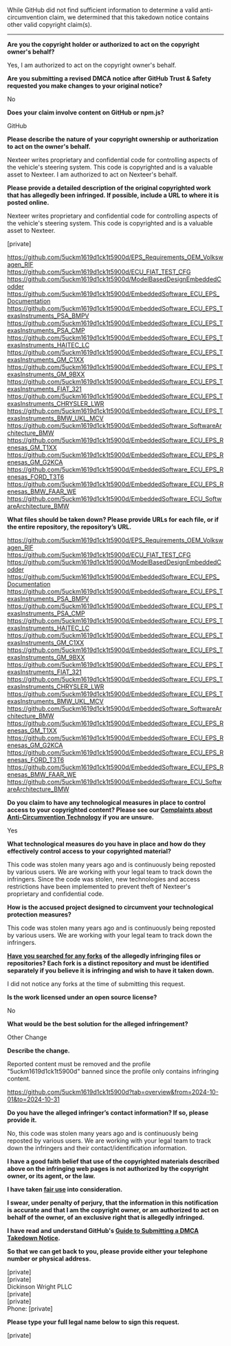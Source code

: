 While GitHub did not find sufficient information to determine a valid anti-circumvention claim, we determined that this takedown notice contains other valid copyright claim(s).

---

**Are you the copyright holder or authorized to act on the copyright owner's behalf?**

Yes, I am authorized to act on the copyright owner's behalf.

**Are you submitting a revised DMCA notice after GitHub Trust & Safety requested you make changes to your original notice?**

No

**Does your claim involve content on GitHub or npm.js?**

GitHub

**Please describe the nature of your copyright ownership or authorization to act on the owner's behalf.**

Nexteer writes proprietary and confidential code for controlling aspects of the vehicle's steering system. This code is copyrighted and is a valuable asset to Nexteer. I am authorized to act on Nexteer's behalf.

**Please provide a detailed description of the original copyrighted work that has allegedly been infringed. If possible, include a URL to where it is posted online.**

Nexteer writes proprietary and confidential code for controlling aspects of the vehicle's steering system. This code is copyrighted and is a valuable asset to Nexteer.

[private]

https://github.com/5uckm1619d1ck1t5900d/EPS_Requirements_OEM_Volkswagen_RIF  
https://github.com/5uckm1619d1ck1t5900d/ECU_FIAT_TEST_CFG  
https://github.com/5uckm1619d1ck1t5900d/ModelBasedDesignEmbeddedCodder  
https://github.com/5uckm1619d1ck1t5900d/EmbeddedSoftware_ECU_EPS_Documentation  
https://github.com/5uckm1619d1ck1t5900d/EmbeddedSoftware_ECU_EPS_TexasInstruments_PSA_BMPV  
https://github.com/5uckm1619d1ck1t5900d/EmbeddedSoftware_ECU_EPS_TexasInstruments_PSA_CMP  
https://github.com/5uckm1619d1ck1t5900d/EmbeddedSoftware_ECU_EPS_TexasInstruments_HAITEC_LC  
https://github.com/5uckm1619d1ck1t5900d/EmbeddedSoftware_ECU_EPS_TexasInstruments_GM_C1XX  
https://github.com/5uckm1619d1ck1t5900d/EmbeddedSoftware_ECU_EPS_TexasInstruments_GM_9BXX  
https://github.com/5uckm1619d1ck1t5900d/EmbeddedSoftware_ECU_EPS_TexasInstruments_FIAT_321  
https://github.com/5uckm1619d1ck1t5900d/EmbeddedSoftware_ECU_EPS_TexasInstruments_CHRYSLER_LWR  
https://github.com/5uckm1619d1ck1t5900d/EmbeddedSoftware_ECU_EPS_TexasInstruments_BMW_UKL_MCV  
https://github.com/5uckm1619d1ck1t5900d/EmbeddedSoftware_SoftwareArchitecture_BMW  
https://github.com/5uckm1619d1ck1t5900d/EmbeddedSoftware_ECU_EPS_Renesas_GM_T1XX  
https://github.com/5uckm1619d1ck1t5900d/EmbeddedSoftware_ECU_EPS_Renesas_GM_G2KCA  
https://github.com/5uckm1619d1ck1t5900d/EmbeddedSoftware_ECU_EPS_Renesas_FORD_T3T6  
https://github.com/5uckm1619d1ck1t5900d/EmbeddedSoftware_ECU_EPS_Renesas_BMW_FAAR_WE  
https://github.com/5uckm1619d1ck1t5900d/EmbeddedSoftware_ECU_SoftwareArchitecture_BMW  

**What files should be taken down? Please provide URLs for each file, or if the entire repository, the repository’s URL.**

https://github.com/5uckm1619d1ck1t5900d/EPS_Requirements_OEM_Volkswagen_RIF  
https://github.com/5uckm1619d1ck1t5900d/ECU_FIAT_TEST_CFG  
https://github.com/5uckm1619d1ck1t5900d/ModelBasedDesignEmbeddedCodder  
https://github.com/5uckm1619d1ck1t5900d/EmbeddedSoftware_ECU_EPS_Documentation  
https://github.com/5uckm1619d1ck1t5900d/EmbeddedSoftware_ECU_EPS_TexasInstruments_PSA_BMPV  
https://github.com/5uckm1619d1ck1t5900d/EmbeddedSoftware_ECU_EPS_TexasInstruments_PSA_CMP  
https://github.com/5uckm1619d1ck1t5900d/EmbeddedSoftware_ECU_EPS_TexasInstruments_HAITEC_LC  
https://github.com/5uckm1619d1ck1t5900d/EmbeddedSoftware_ECU_EPS_TexasInstruments_GM_C1XX  
https://github.com/5uckm1619d1ck1t5900d/EmbeddedSoftware_ECU_EPS_TexasInstruments_GM_9BXX  
https://github.com/5uckm1619d1ck1t5900d/EmbeddedSoftware_ECU_EPS_TexasInstruments_FIAT_321  
https://github.com/5uckm1619d1ck1t5900d/EmbeddedSoftware_ECU_EPS_TexasInstruments_CHRYSLER_LWR  
https://github.com/5uckm1619d1ck1t5900d/EmbeddedSoftware_ECU_EPS_TexasInstruments_BMW_UKL_MCV  
https://github.com/5uckm1619d1ck1t5900d/EmbeddedSoftware_SoftwareArchitecture_BMW  
https://github.com/5uckm1619d1ck1t5900d/EmbeddedSoftware_ECU_EPS_Renesas_GM_T1XX  
https://github.com/5uckm1619d1ck1t5900d/EmbeddedSoftware_ECU_EPS_Renesas_GM_G2KCA  
https://github.com/5uckm1619d1ck1t5900d/EmbeddedSoftware_ECU_EPS_Renesas_FORD_T3T6  
https://github.com/5uckm1619d1ck1t5900d/EmbeddedSoftware_ECU_EPS_Renesas_BMW_FAAR_WE  
https://github.com/5uckm1619d1ck1t5900d/EmbeddedSoftware_ECU_SoftwareArchitecture_BMW  

**Do you claim to have any technological measures in place to control access to your copyrighted content? Please see our <a href="https://docs.github.com/articles/guide-to-submitting-a-dmca-takedown-notice#complaints-about-anti-circumvention-technology">Complaints about Anti-Circumvention Technology</a> if you are unsure.**

Yes

**What technological measures do you have in place and how do they effectively control access to your copyrighted material?**

This code was stolen many years ago and is continuously being reposted by various users. We are working with your legal team to track down the infringers. Since the code was stolen, new technologies and access restrictions have been implemented to prevent theft of Nexteer's proprietary and confidential code.

**How is the accused project designed to circumvent your technological protection measures?**

This code was stolen many years ago and is continuously being reposted by various users. We are working with your legal team to track down the infringers.

**<a href="https://docs.github.com/articles/dmca-takedown-policy#b-what-about-forks-or-whats-a-fork">Have you searched for any forks</a> of the allegedly infringing files or repositories? Each fork is a distinct repository and must be identified separately if you believe it is infringing and wish to have it taken down.**

I did not notice any forks at the time of submitting this request.

**Is the work licensed under an open source license?**

No

**What would be the best solution for the alleged infringement?**

Other Change

**Describe the change.**

Reported content must be removed and the profile "5uckm1619d1ck1t5900d" banned since the profile only contains infringing content.

https://github.com/5uckm1619d1ck1t5900d?tab=overview&from=2024-10-01&to=2024-10-31

**Do you have the alleged infringer’s contact information? If so, please provide it.**

No, this code was stolen many years ago and is continuously being reposted by various users. We are working with your legal team to track down the infringers and their contact/identification information.

**I have a good faith belief that use of the copyrighted materials described above on the infringing web pages is not authorized by the copyright owner, or its agent, or the law.**

**I have taken <a href="https://www.lumendatabase.org/topics/22">fair use</a> into consideration.**

**I swear, under penalty of perjury, that the information in this notification is accurate and that I am the copyright owner, or am authorized to act on behalf of the owner, of an exclusive right that is allegedly infringed.**

**I have read and understand GitHub's <a href="https://docs.github.com/articles/guide-to-submitting-a-dmca-takedown-notice/">Guide to Submitting a DMCA Takedown Notice</a>.**

**So that we can get back to you, please provide either your telephone number or physical address.**

[private]  
[private]  
Dickinson Wright PLLC  
[private]  
[private]  
Phone: [private]  

**Please type your full legal name below to sign this request.**

[private]  
